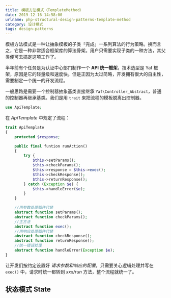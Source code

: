 ```yaml
---
title: 模板方法模式（TemplateMethod）
date: 2019-12-16 14:58:00
urlname: php-structural-design-patterns-template-method
category: 设计模式
tags: design-patterns
---
```


模板方法模式是一种让抽象模板的子类「完成」一系列算法的行为策略。换而言之，它是一种非常适合框架库的算法骨架。用户只需要实现子类的一种方法，其父类便可去搞定这项工作了。

<!-- more -->

半年前有个任务是为认证中心部门制作一个 **API 统一框架**，技术选型是 Yaf 框架，原因是它的轻量级和速度快。但是正因为太过简略，开发拥有很大的自主性，需要制定一个统一的开发流程。

一般思路是需要一个控制器抽象基类直接继承 `Yaf\Controller_Abstract`，普通的控制器再继承基类。我们是用 `trait` 来把流程的模板脱离出控制器。

```php
use ApiTemplate;
```

在 *ApiTemplate* 中规定了流程：

```php
trait ApiTemplate
{
    protected $response;

    public final funtion runAction()
    {
        try {
            $this->setParams();
            $this->checkParams();
            $this->response = $this->exec();
            $this->checkResponse();
            $this->returnResponse();
        } catch (Exception $e) {
            $this->handleError($e);
        }
    }

    //用参数处理插件代替
    abstract function setParams();
    abstract function checkParams();
    //主方法
    abstract function exec();
    //用响应处理插件代替
    abstract function checkResponse();
    abstract function returnResponse();
    //统一错误处理
    abstract function handleError(Exception $e);
}
```

让开发们按约定设置好 *请求参数和响应的配置*，只需要关心逻辑处理并写在 `exec()` 中，请求时统一都转到 *xxx/run* 方法，整个流程就统一了。

## 状态模式 State



